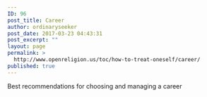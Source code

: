 ```yaml
---
ID: 96
post_title: Career
author: ordinaryseeker
post_date: 2017-03-23 04:43:31
post_excerpt: ""
layout: page
permalink: >
  http://www.openreligion.us/toc/how-to-treat-oneself/career/
published: true
---
```

Best recommendations for choosing and managing a career